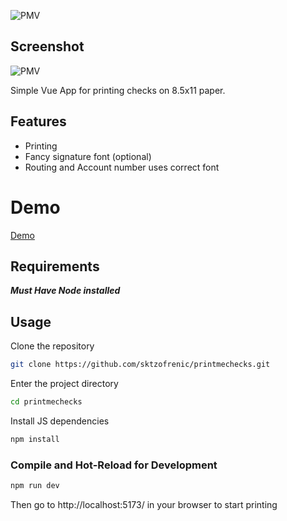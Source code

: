 ![PMV](https://drx-danwins.us-east-1.linodeobjects.com/drx-danwins/pmc_51525a39.png) 

## Screenshot
![PMV](https://drx-danwins.us-east-1.linodeobjects.com/drx-danwins/pmc_demo_e1cd462c.png) 

Simple Vue App for printing checks on 8.5x11 paper.

## Features
* Printing
* Fancy signature font (optional)
* Routing and Account number uses correct font


# Demo
[Demo](https://printmechecks.tiiny.site/)

## Requirements
***Must Have Node installed***

## Usage

Clone the repository

```sh
git clone https://github.com/sktzofrenic/printmechecks.git
```
Enter the project directory

```sh
cd printmechecks
```
Install JS dependencies

```sh
npm install
```

### Compile and Hot-Reload for Development

```sh
npm run dev
```

Then go to http://localhost:5173/ in your browser to start printing


